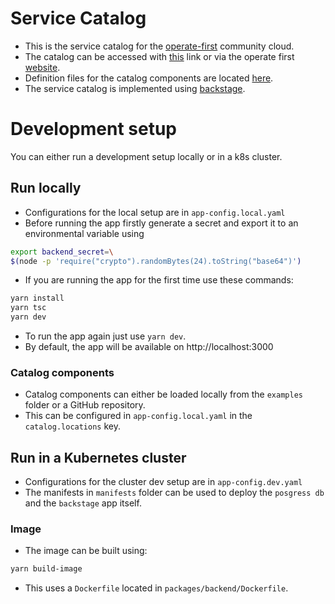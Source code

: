 # Service Catalog
- This is the service catalog for the [operate-first](https://github.com/operate-first) community cloud.
- The catalog can be accessed with [this](http://example.org) link or via the operate first [website](https://www.operate-first.cloud).
- Definition files for the catalog components are located [here](https://github.com/SamoKopecky/apps/tree/master/service-catalog).
- The service catalog is implemented using [backstage](https://backstage.io/).

# Development setup
You can either run a development setup locally or in a k8s cluster.
## Run locally
- Configurations for the local setup are in `app-config.local.yaml`
- Before running the app firstly generate a secret and export it to an environmental variable using
```sh
export backend_secret=\
$(node -p 'require("crypto").randomBytes(24).toString("base64")')
```
- If you are running the app for the first time use these commands:
```sh
yarn install
yarn tsc
yarn dev
```
- To run the app again just use `yarn dev`.
- By default, the app will be available on http://localhost:3000

### Catalog components
- Catalog components can either be loaded locally from the `examples` folder or a GitHub repository.
- This can be configured in `app-config.local.yaml` in the `catalog.locations` key.

## Run in a Kubernetes cluster
- Configurations for the cluster dev setup are in `app-config.dev.yaml`
- The manifests in `manifests` folder can be used to deploy the `posgress db` and the `backstage` app itself.

### Image
- The image can be built using:

```sh
yarn build-image
```

- This uses a `Dockerfile` located in `packages/backend/Dockerfile`.
